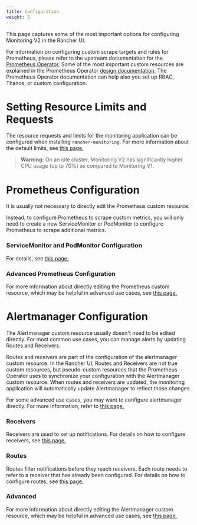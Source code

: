 ```yaml
---
title: Configuration
weight: 5
---
```


This page captures some of the most important options for configuring Monitoring V2 in the Rancher UI.

For information on configuring custom scrape targets and rules for Prometheus, please refer to the upstream documentation for the [Prometheus Operator.](https://github.com/prometheus-operator/prometheus-operator) Some of the most important custom resources are explained in the Prometheus Operator [design documentation.](https://github.com/prometheus-operator/prometheus-operator/blob/master/Documentation/design.md) The Prometheus Operator documentation can help also you set up RBAC, Thanos, or custom configuration. 

# Setting Resource Limits and Requests

The resource requests and limits for the monitoring application can be configured when installing `rancher-monitoring`. For more information about the default limits, see [this page.](./helm-chart-options/#configuring-resource-limits-and-requests)

>**Warning:** On an idle cluster, Monitoring V2 has significantly higher CPU usage (up to 70%) as compared to Monitoring V1. 

# Prometheus Configuration

It is usually not necessary to directly edit the Prometheus custom resource.

Instead, to configure Prometheus to scrape custom metrics, you will only need to create a new ServiceMonitor or PodMonitor to configure Prometheus to scrape additional metrics.


### ServiceMonitor and PodMonitor Configuration

For details, see [this page.](./servicemonitor-podmonitor)

### Advanced Prometheus Configuration

For more information about directly editing the Prometheus custom resource, which may be helpful in advanced use cases, see [this page.](./advanced/prometheus)

# Alertmanager Configuration

The Alertmanager custom resource usually doesn't need to be edited directly. For most common use cases, you can manage alerts by updating Routes and Receivers.

Routes and receivers are part of the configuration of the alertmanager custom resource. In the Rancher UI, Routes and Receivers are not true custom resources, but pseudo-custom resources that the Prometheus Operator uses to synchronize your configuration with the Alertmanager custom resource. When routes and receivers are updated, the monitoring application will automatically update Alertmanager to reflect those changes.

For some advanced use cases, you may want to configure alertmanager directly. For more information, refer to [this page.](./advanced/alertmanager)

### Receivers

Receivers are used to set up notifications. For details on how to configure receivers, see [this page.](./receiver)
### Routes

Routes filter notifications before they reach receivers. Each route needs to refer to a receiver that has already been configured. For details on how to configure routes, see [this page.](./route)

### Advanced

For more information about directly editing the Alertmanager custom resource, which may be helpful in advanced use cases, see [this page.](./advanced/alertmanager)